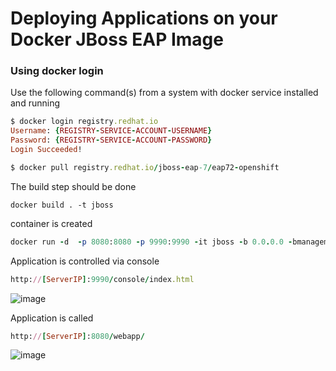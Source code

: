# Deploying Applications on your Docker JBoss EAP Image

### Using docker login

Use the following command(s) from a system with docker service installed and running

```ruby
$ docker login registry.redhat.io
Username: {REGISTRY-SERVICE-ACCOUNT-USERNAME}
Password: {REGISTRY-SERVICE-ACCOUNT-PASSWORD}
Login Succeeded!

$ docker pull registry.redhat.io/jboss-eap-7/eap72-openshift
```
The build step should be done
```
docker build . -t jboss
```
container is created
```ruby
docker run -d  -p 8080:8080 -p 9990:9990 -it jboss -b 0.0.0.0 -bmanagement 0.0.0.0
```
Application is controlled via console
```ruby
http://[ServerIP]:9990/console/index.html
```

![image](https://user-images.githubusercontent.com/3519706/81474024-89a7ea00-920b-11ea-8a91-0880e522c8f0.png)

Application is called
```ruby
http://[ServerIP]:8080/webapp/
```
![image](https://user-images.githubusercontent.com/3519706/81474092-e4d9dc80-920b-11ea-9713-1b9bde8f71f4.png)

